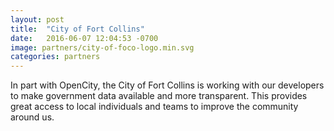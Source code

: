 ```yaml
---
layout: post
title:  "City of Fort Collins"
date:   2016-06-07 12:04:53 -0700
image: partners/city-of-foco-logo.min.svg
categories: partners
---
```


In part with OpenCity, the City of Fort Collins is working with our developers to make government data available and more transparent. This provides great access to local individuals and teams to improve the community around us.
